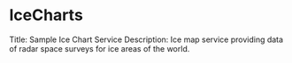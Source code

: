 # IceCharts
Title: Sample Ice Chart Service
Description: Ice map service providing data of radar space surveys for ice areas of the world.